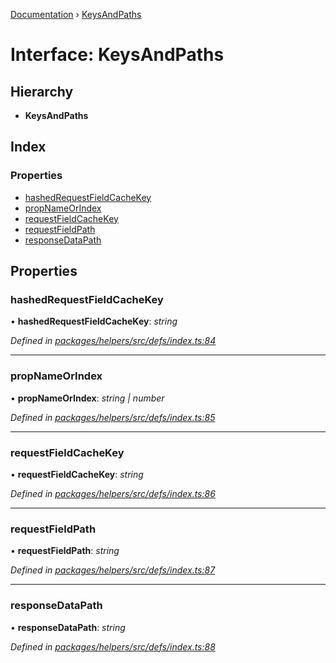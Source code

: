 [Documentation](../README.md) › [KeysAndPaths](keysandpaths.md)

# Interface: KeysAndPaths

## Hierarchy

* **KeysAndPaths**

## Index

### Properties

* [hashedRequestFieldCacheKey](keysandpaths.md#hashedrequestfieldcachekey)
* [propNameOrIndex](keysandpaths.md#propnameorindex)
* [requestFieldCacheKey](keysandpaths.md#requestfieldcachekey)
* [requestFieldPath](keysandpaths.md#requestfieldpath)
* [responseDataPath](keysandpaths.md#responsedatapath)

## Properties

###  hashedRequestFieldCacheKey

• **hashedRequestFieldCacheKey**: *string*

*Defined in [packages/helpers/src/defs/index.ts:84](https://github.com/badbatch/graphql-box/blob/8ceb40cb/packages/helpers/src/defs/index.ts#L84)*

___

###  propNameOrIndex

• **propNameOrIndex**: *string | number*

*Defined in [packages/helpers/src/defs/index.ts:85](https://github.com/badbatch/graphql-box/blob/8ceb40cb/packages/helpers/src/defs/index.ts#L85)*

___

###  requestFieldCacheKey

• **requestFieldCacheKey**: *string*

*Defined in [packages/helpers/src/defs/index.ts:86](https://github.com/badbatch/graphql-box/blob/8ceb40cb/packages/helpers/src/defs/index.ts#L86)*

___

###  requestFieldPath

• **requestFieldPath**: *string*

*Defined in [packages/helpers/src/defs/index.ts:87](https://github.com/badbatch/graphql-box/blob/8ceb40cb/packages/helpers/src/defs/index.ts#L87)*

___

###  responseDataPath

• **responseDataPath**: *string*

*Defined in [packages/helpers/src/defs/index.ts:88](https://github.com/badbatch/graphql-box/blob/8ceb40cb/packages/helpers/src/defs/index.ts#L88)*
